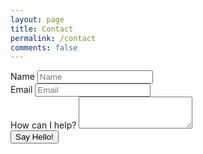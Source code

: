 ```yaml
---
layout: page
title: Contact
permalink: /contact
comments: false
---
```




<form name="contact" action="/form-success.html" netlify-honeypot="bot-field" method="POST" netlify>
  <div class="form-row">
    <div class="form-group col-md-6">
      <label for="inputName">Name</label>
      <input type="text" class="form-control" id="inputName" placeholder="Name" name="name">
    </div>
    <div class="form-group col-md-6">
      <label for="inputEmail4">Email</label>
      <input type="email" class="form-control" id="inputEmail4" placeholder="Email" name="email">
    </div>
  </div>
  <div class="form-group">
    <label for="messagearea">How can I help?</label>
    <textarea class="form-control" id="messagearea" rows="3" name="message"></textarea>
  </div>
    <button type="submit" class="btn btn-primary">Say Hello! <i class="far fa-handshake"></i></button>
</form>